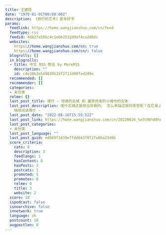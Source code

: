 ```yaml
---
title: 王建硕
date: "1970-01-01T00:00:00Z"
description: 《旅行的艺术》是本好书
params:
  feedlink: https://home.wangjianshuo.com/cn/feed
  feedtype: rss
  feedid: 4db2fe56bc4c1e6b2532d9af4ca2dbdc
  websites:
    https://home.wangjianshuo.com/cn: true
    https://home.wangjianshuo.com/cn/: false
  blogrolls: []
  in_blogrolls:
  - title: 中文 RSS 聚合 by MoreRSS
    description: ""
    id: c4e30b2e549839519f2711d98fed209e
  recommended: []
  recommender: []
  categories:
  - 未分类
  relme: {}
  last_post_title: 喀什 – 惊艳的古城 和 蓄势待发的小城市的合体
  last_post_description: 喀什古城还是相当惊艳的。 怎么来描述我的感觉呢？在它身上，我看到了几个城市的影子相互交织。有一些些印度新德里， …
    继续阅读喀什 –
  last_post_date: "2022-08-16T15:59:52Z"
  last_post_link: https://home.wangjianshuo.com/cn/20220816_%e5%96%80%e4%bb%80-%e6%83%8a%e8%89%b3%e7%9a%84%e5%8f%a4%e5%9f%8e-%e5%92%8c-%e8%93%84%e5%8a%bf%e5%be%85%e5%8f%91%e7%9a%84%e5%b0%8f%e5%9f%8e%e5%b8%82%e7%9a%84%e5%90%88%e4%bd%93.htm
  last_post_categories:
  - 未分类
  last_post_language: ""
  last_post_guid: ed889f1039e7fdd643f872fa06a23d6b
  score_criteria:
    cats: 0
    description: 3
    feedlangs: 1
    hasContent: 0
    hasPosts: 3
    postcats: 1
    promoted: 5
    promotes: 0
    relme: 0
    title: 3
    website: 2
  score: 18
  ispodcast: false
  isnoarchive: false
  innetwork: true
  language: zh
  postcount: 10
  avgpostlen: 0
---
```

